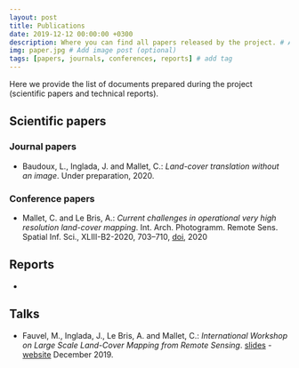 ```yaml
---
layout: post
title: Publications
date: 2019-12-12 00:00:00 +0300
description: Where you can find all papers released by the project. # Add post description (optional)
img: paper.jpg # Add image post (optional)
tags: [papers, journals, conferences, reports] # add tag
---
```

Here we provide the list of documents prepared during the project (scientific papers and technical reports).

## Scientific papers

### Journal papers

<ul>
  <li> Baudoux, L., Inglada, J. and Mallet, C.: <i>Land-cover translation without an image</i>. Under preparation, 2020. </li>
  </ul>

### Conference papers

<ul>
  <li> Mallet, C. and Le Bris, A.: <i>Current challenges in operational very high resolution land-cover mapping</i>. Int. Arch. Photogramm. Remote Sens. Spatial Inf. Sci., XLIII-B2-2020, 703–710, <a href="https://doi.org/10.5194/isprs-archives-XLIII-B2-2020-703-2020" target="_blank">doi</a>, 2020 </li>
  </ul>

## Reports

<ul>
  <li> </li>
  </ul>

## Talks
<ul>
  <li>Fauvel, M., Inglada, J., Le Bris, A. and Mallet, C.: <i>International Workshop on Large Scale Land-Cover Mapping from Remote Sensing</i>. <a href="https://github.com/maestriaproject/documents/blob/main/ANR_MAESTRIA_CMallet_23112018.pdf" target="_blank">slides</a> -<a href="https://lslc.sciencesconf.org/" target="_blank">website</a>  December 2019. </li>
  </ul>
